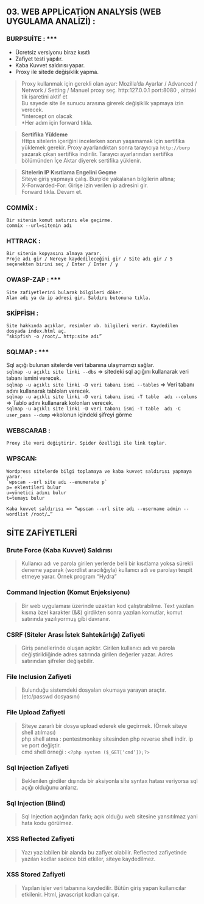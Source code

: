 ## 03. WEB APPLİCATİON ANALYSİS (WEB UYGULAMA ANALİZİ) :

### BURPSUİTE : ***
-	Ücretsiz versiyonu biraz kısıtlı
-	Zafiyet testi yapılır.
-	Kaba Kuvvet saldırısı yapar.
-	Proxy ile sitede değişiklik yapma.  
> Proxy kullanmak için gerekli olan ayar: Mozilla’da Ayarlar / Advanced / Network / Setting / Manuel proxy seç. http:127.0.0.1  port:8080 , alttaki tik işaretini aktif et  
Bu sayede site ile sunucu arasına girerek değişiklik yapmaya izin verecek.  
*intercept on olacak  
*Her adım için forward tıkla.

> **Sertifika Yükleme**  
  Https sitelerin içeriğini incelerken sorun yaşamamak için sertifika yüklemek gerekir. Proxy ayarlandıktan sonra tarayıcıya `http://burp` yazarak çıkan sertifika indirilir. Tarayıcı ayarlarından sertifika bölümünden İçe Aktar diyerek sertifika yüklenir.  
  
> **Sitelerin IP Kısıtlama Engelini Geçme**  
  Siteye giriş yapmaya çalış. Burp’de yakalanan bilgilerin altına;  
  X-Forwarded-For: Girişe izin verilen ip adresini gir.  
  Forward tıkla. Devam et.  
  
### COMMİX :
    Bir sitenin komut satırını ele geçirme.
    commix --url=sitenin adı

### HTTRACK :
    Bir sitenin kopyasını almaya yarar.
    Proje adı gir / Nereye kaydedileceğini gir / Site adı gir / 5 seçenekten birini seç / Enter / Enter / y


### OWASP-ZAP :	***
    Site zafiyetlerini bularak bilgileri döker. 
    Alan adı ya da ip adresi gir. Saldırı butonuna tıkla.

### SKİPFİSH :
	Site hakkında açıklar, resimler vb. bilgileri verir. Kaydedilen dosyada index.html aç.
	“skipfish -o /root/… http:site adı”

### SQLMAP : ***
Sql açığı bulunan sitelerde veri tabanına ulaşmamızı sağlar.  
`sqlmap -u açıklı site linki --dbs` => sitedeki sql açığını kullanarak veri tabanı ismini verecek.  
`sqlmap -u açıklı site linki -D veri tabanı ismi --tables` => Veri tabanı adını kullanarak tabloları verecek.  
`sqlmap -u açıklı site linki -D veri tabanı ismi -T table  adı --colums` => Tablo adını kullanarak kolonları verecek.  
`sqlmap -u açıklı site linki -D veri tabanı ismi -T table  adı -C user_pass --dump` =>kolonun içindeki şifreyi görme  

### WEBSCARAB :
	Proxy ile veri değiştirir. Spider özelliği ile link toplar.

### WPSCAN:
	Wordpress sitelerde bilgi toplamaya ve kaba kuvvet saldırısı yapmaya yarar.
    `wpscan --url site adı --enumerate p`  
    p= eklentileri bulur
    u=yönetici adını bulur
    t=temayı bulur  

    Kaba kuvvet saldırısı => “wpscan --url site adı --username admin --wordlist /root/…”



## SİTE ZAFİYETLERİ

### Brute Force (Kaba Kuvvet) Saldırısı
> Kullanıcı adı ve parola girilen yerlerde belli bir kısıtlama yoksa sürekli deneme yaparak (wordlist aracılığıyla) kullanıcı adı ve parolayı tespit etmeye yarar. Örnek program “Hydra”

### Command Injection (Komut Enjeksiyonu)
> Bir web uygulaması üzerinde uzaktan kod çalıştırabilme. Text yazılan kısma özel karakter (&&) girdikten sonra yazılan komutlar, komut satırında yazılıyormuş gibi davranır.

### CSRF (Siteler Arası İstek Sahtekârlığı) Zafiyeti 
> Giriş panellerinde oluşan açıktır. Girilen kullanıcı adı ve parola değiştirildiğinde adres satırında girilen değerler yazar. Adres satırından şifreler değişebilir.

### File Inclusion Zafiyeti
> Bulunduğu sistemdeki dosyaları okumaya yarayan araçtır. (etc/passwd dosyasını)

### File Upload Zafiyeti
> Siteye zararlı bir dosya upload ederek ele geçirmek. (Örnek siteye shell atılması)  
php shell atma :  pentestmonkey sitesinden php reverse shell indir. ip ve port değiştir.  
cmd shell örneği :   `<?php system ($_GET[‘cmd’]);?>`

### Sql Injection Zafiyeti
> Beklenilen girdiler dışında bir aksiyonla site syntax hatası veriyorsa sql açığı olduğunu anlarız.

### Sql Injection (Blind)
> Sql Injection açığından farkı; açık olduğu web sitesine yansıtılmaz yani hata kodu görülmez.

### XSS Reflected Zafiyeti
> Yazı yazılabilen bir alanda bu zafiyet olabilir. Reflected zafiyetinde yazılan kodlar sadece bizi etkiler, siteye kaydedilmez.

### XSS Stored Zafiyeti
> Yapılan işler veri tabanına kaydedilir. Bütün giriş yapan kullanıcılar etkilenir. Html, javascript kodları çalışır.
